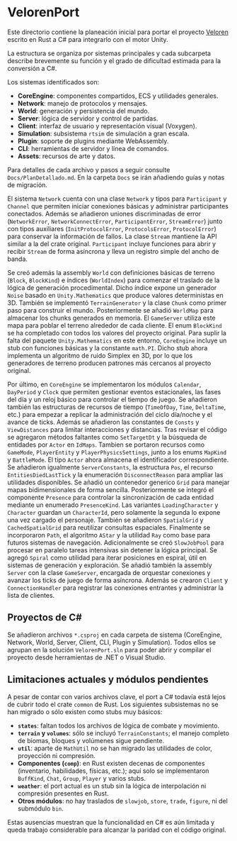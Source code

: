 # VelorenPort

Este directorio contiene la planeación inicial para portar el proyecto [Veloren](https://gitlab.com/veloren/veloren) escrito en Rust a C# para integrarlo con el motor Unity.

La estructura se organiza por sistemas principales y cada subcarpeta describe brevemente su función y el grado de dificultad estimada para la conversión a C#.

Los sistemas identificados son:

- **CoreEngine**: componentes compartidos, ECS y utilidades generales.
- **Network**: manejo de protocolos y mensajes.
- **World**: generación y persistencia del mundo.
- **Server**: lógica de servidor y control de partidas.
- **Client**: interfaz de usuario y representación visual (Voxygen).
- **Simulation**: subsistema `rtsim` de simulación a gran escala.
- **Plugin**: soporte de plugins mediante WebAssembly.
- **CLI**: herramientas de servidor y línea de comandos.
- **Assets**: recursos de arte y datos.

Para detalles de cada archivo y pasos a seguir consulte `Docs/PlanDetallado.md`.
En la carpeta `Docs` se irán añadiendo guías y notas de migración.

El sistema `Network` cuenta con una clase `Network` y tipos para `Participant` y `Channel` que
permiten iniciar conexiones básicas y administrar participantes conectados.
Además se añadieron uniones discriminadas de error (`NetworkError`, `NetworkConnectError`,
`ParticipantError`, `StreamError`) junto con tipos auxiliares (`InitProtocolError`,
`ProtocolsError`, `ProtocolError`) para conservar la información de fallos.
La clase `Stream` mantiene la API similar a la del crate original.
`Participant` incluye funciones para abrir y recibir `Stream` de forma asíncrona y lleva un registro simple del ancho de banda.

Se creó además la assembly `World` con definiciones básicas de terreno (`Block`, `BlockKind`) e índices (`WorldIndex`) para comenzar el traslado de la lógica de generación procedimental. Dicho índice expone un generador `Noise` basado en `Unity.Mathematics` que produce valores deterministas en 3D. También se implementó `TerrainGenerator` y la clase `Chunk` como primer paso para construir el mundo. Posteriormente se añadió `WorldMap` para almacenar los chunks generados en memoria. El `GameServer` utiliza este mapa para poblar el terreno alrededor de cada cliente. El enum `BlockKind` se ha completado con todos los valores del proyecto original.
Para suplir la falta del paquete `Unity.Mathematics` en este entorno, `CoreEngine` incluye un stub con funciones básicas y la constante `math.PI`. Dicho stub ahora implementa un algoritmo de ruido Simplex en 3D, por lo que los generadores de terreno producen patrones más cercanos al proyecto original.

Por último, en `CoreEngine` se implementaron los módulos `Calendar`, `DayPeriod` y `Clock` que permiten gestionar eventos estacionales, las fases del día y un reloj básico para controlar el tiempo de juego. Se añadieron también las estructuras de recursos de tiempo (`TimeOfDay`, `Time`, `DeltaTime`, etc.) para empezar a replicar la administración del ciclo día/noche y el avance de ticks. Además se añadieron las constantes de `Consts` y `ViewDistances` para limitar interacciones y distancias. Tras revisar el código se agregaron métodos faltantes como `SetTargetDt` y la búsqueda de entidades por `Actor` en `IdMaps`.
Tambien se portaron recursos como `GameMode`, `PlayerEntity` y `PlayerPhysicsSettings`, junto a los enums `MapKind` y `BattleMode`. El tipo `Actor` ahora almacena el identificador correspondiente.
Se añadieron igualmente `ServerConstants`, la estructura `Pos`, el recurso `EntitiesDiedLastTick` y la enumeración `DisconnectReason` para ampliar las utilidades disponibles.
Se añadió un contenedor generico `Grid` para manejar mapas bidimensionales de forma sencilla.
 Posteriormente se integró el componente `Presence` para controlar la sincronización de cada entidad mediante un enumerado `PresenceKind`. Las variantes `LoadingCharacter` y `Character` guardan un `CharacterId`, pero solamente la segunda lo expone una vez cargado el personaje. También se añadieron `SpatialGrid` y `CachedSpatialGrid` para reutilizar consultas espaciales. Finalmente se incorporaron `Path`, el algoritmo `AStar` y la utilidad `Ray` como base para futuros sistemas de navegación.
Adicionalmente se creó `SlowJobPool` para procesar en paralelo tareas intensivas sin detener la lógica principal.
Se agregó `Spiral` como utilidad para iterar posiciones en espiral, útil en sistemas de generación y exploración.
Se añadió también la assembly `Server` con la clase `GameServer`, encargada de
orquestar conexiones y avanzar los ticks de juego de forma asíncrona.
Además se crearon `Client` y `ConnectionHandler` para registrar las conexiones entrantes y administrar la lista de clientes.

## Proyectos de C#
Se añadieron archivos `*.csproj` en cada carpeta de sistema (CoreEngine, Network, World, Server, Client, CLI, Plugin y Simulation). Todos ellos se agrupan en la solución `VelorenPort.sln` para poder abrir y compilar el proyecto desde herramientas de .NET o Visual Studio.

## Limitaciones actuales y módulos pendientes

A pesar de contar con varios archivos clave, el port a C# todavía está lejos de cubrir todo el crate `common` de Rust. Los siguientes subsistemas no se han migrado o sólo existen como stubs muy básicos:

- **`states`**: faltan todos los archivos de lógica de combate y movimiento.
- **`terrain` y `volumes`**: sólo se incluyó `TerrainConstants`; el manejo completo de biomas, bloques y volúmenes sigue pendiente.
- **`util`**: aparte de `MathUtil` no se han migrado las utilidades de color, proyección ni compresión.
- **Componentes (`comp`)**: en Rust existen decenas de componentes (inventario, habilidades, físicas, etc.); aquí solo se implementaron `BuffKind`, `Chat`, `Group`, `Player` y varios stubs.
- **`weather`**: el port actual es un stub sin la lógica de interpolación ni compresión presentes en Rust.
- **Otros módulos**: no hay traslados de `slowjob`, `store`, `trade`, `figure`, ni del submódulo `bin`.

Estas ausencias muestran que la funcionalidad en C# es aún limitada y queda trabajo considerable para alcanzar la paridad con el código original.
